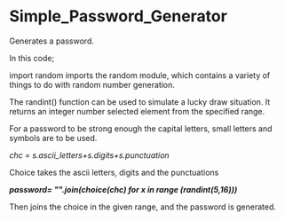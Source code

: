 # Simple_Password_Generator
Generates a password.

In this code;

import random imports the random module, which contains a variety of things to do with random number generation.

The randint() function can be used to simulate a lucky draw situation. It returns an integer number selected element from the specified range.

For a password to be strong enough the capital letters, small letters and symbols are to be used.

*chc = s.ascii_letters+s.digits+s.punctuation*                     

Choice takes the ascii letters, digits and the punctuations 

__*password= "".join(choice(chc) for x in range (randint(5,16)))*__

Then joins the choice in the given range, and the password is generated.
